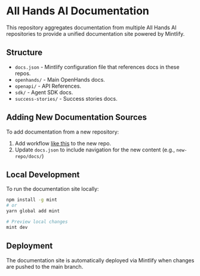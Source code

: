 # All Hands AI Documentation

This repository aggregates documentation from multiple All Hands AI repositories to provide a unified documentation site powered by Mintlify.

## Structure

- `docs.json` - Mintlify configuration file that references docs in these repos.
- `openhands/` - Main OpenHands docs.
- `openapi/` - API References.
- `sdk/` - Agent SDK docs.
- `success-stories/` - Success stories docs.

## Adding New Documentation Sources

To add documentation from a new repository:

1. Add workflow [like this](https://github.com/All-Hands-AI/agent-sdk/blob/main/.github/workflows/deploy-docs.yml) to the new repo.
2. Update `docs.json` to include navigation for the new content (e.g., `new-repo/docs/`)

## Local Development

To run the documentation site locally:

```bash
npm install -g mint
# or
yarn global add mint

# Preview local changes
mint dev
```

## Deployment

The documentation site is automatically deployed via Mintlify when changes are pushed to the main branch.
